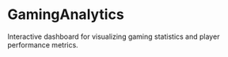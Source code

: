# GamingAnalytics
Interactive dashboard for visualizing gaming statistics and player performance metrics.
